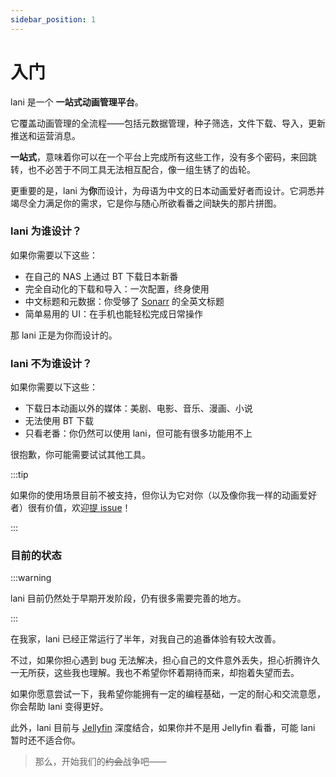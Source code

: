 ```yaml
---
sidebar_position: 1
---
```


# 入门

lani 是一个 **一站式动画管理平台**。

它覆盖动画管理的全流程——包括元数据管理，种子筛选，文件下载、导入，更新推送和运营消息。

**一站式**，意味着你可以在一个平台上完成所有这些工作，没有多个密码，来回跳转，也不必苦于不同工具无法相互配合，像一组生锈了的齿轮。

更重要的是，lani 为**你**而设计，为母语为中文的日本动画爱好者而设计。它洞悉并竭尽全力满足你的需求，它是你与随心所欲看番之间缺失的那片拼图。

### lani 为谁设计？

如果你需要以下这些：

- 在自己的 NAS 上通过 BT 下载日本新番
- 完全自动化的下载和导入：一次配置，终身使用
- 中文标题和元数据：你受够了 [Sonarr](https://sonarr.tv/) 的全英文标题
- 简单易用的 UI：在手机也能轻松完成日常操作

那 lani 正是为你而设计的。

### lani 不为谁设计？

如果你需要以下这些：

- 下载日本动画以外的媒体：美剧、电影、音乐、漫画、小说
- 无法使用 BT 下载
- 只看老番：你仍然可以使用 lani，但可能有很多功能用不上

很抱歉，你可能需要试试其他工具。

:::tip

如果你的使用场景目前不被支持，但你认为它对你（以及像你我一样的动画爱好者）很有价值，欢迎[提 issue](https://github.com/std4453/lani/issues)！

:::

### 目前的状态

:::warning

lani 目前仍然处于早期开发阶段，仍有很多需要完善的地方。

:::

在我家，lani 已经正常运行了半年，对我自己的追番体验有较大改善。

不过，如果你担心遇到 bug 无法解决，担心自己的文件意外丢失，担心折腾许久一无所获，这些我也理解。我也不希望你怀着期待而来，却抱着失望而去。

如果你愿意尝试一下，我希望你能拥有一定的编程基础，一定的耐心和交流意愿，你会帮助 lani 变得更好。

此外，lani 目前与 [Jellyfin](https://jellyfin.org/) 深度结合，如果你并不是用 Jellyfin 看番，可能 lani 暂时还不适合你。

> 那么，开始我们的<s>约会</s>战争吧——
